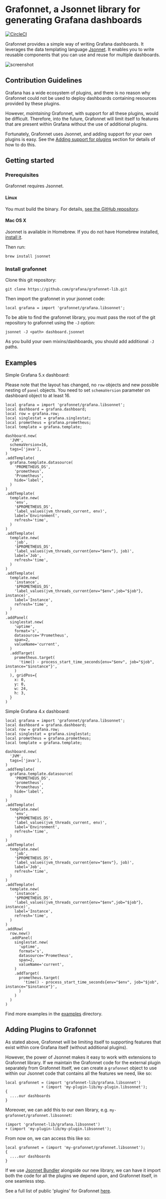 # Grafonnet, a Jsonnet library for generating Grafana dashboards

[![CircleCI](https://circleci.com/gh/grafana/grafonnet-lib.svg?style=svg)](https://circleci.com/gh/grafana/grafonnet-lib)

Grafonnet provides a simple way of writing Grafana dashboards. It leverages the
data templating language [Jsonnet][jsonnet]. It enables you to write reusable
components that you can use and reuse for multiple dashboards.

![screenshot](screenshot.png)

## Contribution Guidelines
Grafana has a wide ecosystem of plugins, and there is no reason why Grafonnet
could not be used to deploy dashboards containing resources provided by
these plugins.

However, *maintaining* Grafonnet, with support for all these plugins, would be
difficult. Therefore, into the future, Grafonnet will limit itself to features
that are present within Grafana without the use of additional plugins.

Fortunately, Grafonnet uses Jsonnet, and adding support for your own plugins
is easy. See the [Adding support for plugins](#adding-plugins-to-grafonnet)
section for details of how to do this.

## Getting started

### Prerequisites

Grafonnet requires Jsonnet.

#### Linux

You must build the binary. For details, [see the GitHub
repository][jsonnetgh].

#### Mac OS X

Jsonnet is available in Homebrew. If you do not have Homebrew installed,
[install it][brew].

Then run:

```
brew install jsonnet
```

### Install grafonnet

Clone this git repository:

```
git clone https://github.com/grafana/grafonnet-lib.git
```

Then import the grafonnet in your jsonnet code:

```
local grafana = import 'grafonnet/grafana.libsonnet';
```

To be able to find the grafonnet library, you must pass the root of the git
repository to grafonnet using the `-J` option:

```
jsonnet -J <path> dashboard.jsonnet
```

As you build your own mixins/dashboards, you should add additional `-J` paths.

## Examples

Simple Grafana 5.x dashboard:

Please note that the layout has changed, no `row` objects and new possible
nesting of `panel` objects. You need to set `schemaVersion` parameter on
dashboard object to at least 16.

```jsonnet
local grafana = import 'grafonnet/grafana.libsonnet';
local dashboard = grafana.dashboard;
local row = grafana.row;
local singlestat = grafana.singlestat;
local prometheus = grafana.prometheus;
local template = grafana.template;

dashboard.new(
  'JVM',
  schemaVersion=16,
  tags=['java'],
)
.addTemplate(
  grafana.template.datasource(
    'PROMETHEUS_DS',
    'prometheus',
    'Prometheus',
    hide='label',
  )
)
.addTemplate(
  template.new(
    'env',
    '$PROMETHEUS_DS',
    'label_values(jvm_threads_current, env)',
    label='Environment',
    refresh='time',
  )
)
.addTemplate(
  template.new(
    'job',
    '$PROMETHEUS_DS',
    'label_values(jvm_threads_current{env="$env"}, job)',
    label='Job',
    refresh='time',
  )
)
.addTemplate(
  template.new(
    'instance',
    '$PROMETHEUS_DS',
    'label_values(jvm_threads_current{env="$env",job="$job"}, instance)',
    label='Instance',
    refresh='time',
  )
)
.addPanel(
  singlestat.new(
    'uptime',
    format='s',
    datasource='Prometheus',
    span=2,
    valueName='current',
  )
  .addTarget(
    prometheus.target(
      'time() - process_start_time_seconds{env="$env", job="$job", instance="$instance"}',
    )
  ), gridPos={
    x: 0,
    y: 0,
    w: 24,
    h: 3,
  }
)
```

Simple Grafana 4.x dashboard:

```jsonnet
local grafana = import 'grafonnet/grafana.libsonnet';
local dashboard = grafana.dashboard;
local row = grafana.row;
local singlestat = grafana.singlestat;
local prometheus = grafana.prometheus;
local template = grafana.template;

dashboard.new(
  'JVM',
  tags=['java'],
)
.addTemplate(
  grafana.template.datasource(
    'PROMETHEUS_DS',
    'prometheus',
    'Prometheus',
    hide='label',
  )
)
.addTemplate(
  template.new(
    'env',
    '$PROMETHEUS_DS',
    'label_values(jvm_threads_current, env)',
    label='Environment',
    refresh='time',
  )
)
.addTemplate(
  template.new(
    'job',
    '$PROMETHEUS_DS',
    'label_values(jvm_threads_current{env="$env"}, job)',
    label='Job',
    refresh='time',
  )
)
.addTemplate(
  template.new(
    'instance',
    '$PROMETHEUS_DS',
    'label_values(jvm_threads_current{env="$env",job="$job"}, instance)',
    label='Instance',
    refresh='time',
  )
)
.addRow(
  row.new()
  .addPanel(
    singlestat.new(
      'uptime',
      format='s',
      datasource='Prometheus',
      span=2,
      valueName='current',
    )
    .addTarget(
      prometheus.target(
        'time() - process_start_time_seconds{env="$env", job="$job", instance="$instance"}',
      )
    )
  )
)
```

Find more examples in the [examples](examples/) directory.

## Adding Plugins to Grafonnet

As stated above, Grafonnet will be limiting itself to supporting features
that exist within core Grafana itself (without additional plugins).

However, the power of Jsonnet makes it easy to work with extensions to
Grafonnet library. If we maintain the Grafonnet code for the external
plugin separately from Grafonnet itself, we can create a `grafonnet`
object to use within our Jsonnet code that contains all the features we
need, like so:

```jsonnet
local grafonnet = (import 'grafonnet-lib/grafana.libsonnet')
                + (import 'my-plugin-lib/my-plugin.libsonnet');
{
  ....our dashboards
}
```

Moreover, we can add this to our own library, e.g. `my-grafonnet/grafonnet.libsonnet`:

```jsonnet
(import 'grafonnet-lib/grafana.libsonnet')
+ (import 'my-plugin-lib/my-plugin.libsonnet');
```
From now on, we can access this like so:

```jsonnet
local grafonnet = (import 'my-grafonnet/grafonnet.libsonnet');
{
  ....our dashboards
}
```

If we use [Jsonnet Bundler](https://github.com/jsonnet-bundler/jsonnet-bundler)
alongside our new library, we can have it import both the code for all the
plugins we depend upon, and Grafonnet itself, in one seamless step.

See a full list of public 'plugins' for Grafonnet [here](plugins.md).

[brew]:https://brew.sh/
[jsonnet]:http://jsonnet.org/
[jsonnetgh]:https://github.com/google/jsonnet
